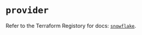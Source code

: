 # `provider`

Refer to the Terraform Registory for docs: [`snowflake`](https://registry.terraform.io/providers/snowflake-labs/snowflake/0.65.0/docs).
